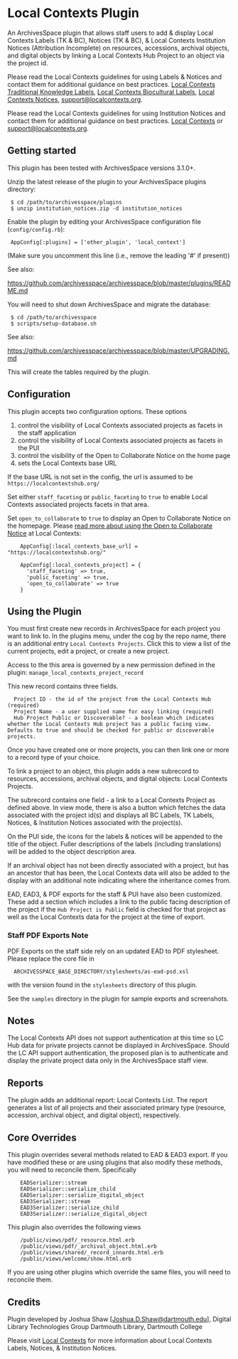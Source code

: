 # Local Contexts Plugin

An ArchivesSpace plugin that allows staff users to add & display Local Contexts
Labels (TK & BC), Notices (TK & BC), & Local Contexts Institution
Notices (Attribution Incomplete) on resources, accessions, archival objects,
and digital objects by linking a Local Contexts Hub
Project to an object via the project id.

Please read the Local Contexts guidelines for using Labels & Notices and contact them for
additional guidance on best practices.
<a href="https://localcontexts.org/labels/traditional-knowledge-labels/">Local Contexts Traditional Knowledge Labels</a>,
<a href="https://localcontexts.org/labels/biocultural-labels/">Local Contexts Biocultural Labels</a>,
<a href="https://localcontexts.org/notices/aboutnotices/">Local Contexts Notices</a>,
<a href="mailto:support@localcontexts.org">support@localcontexts.org</a>.

Please read the Local Contexts guidelines for using Institution Notices and contact them for
additional guidance on best practices.
<a href="https://localcontexts.org/notices/cultural-institution-notices/">Local Contexts</a> or
<a href="mailto:support@localcontexts.org">support@localcontexts.org</a>.

## Getting started

This plugin has been tested with ArchivesSpace versions 3.1.0+.

Unzip the latest release of the plugin to your
ArchivesSpace plugins directory:

     $ cd /path/to/archivesspace/plugins
     $ unzip institution_notices.zip -d institution_notices

Enable the plugin by editing your ArchivesSpace configuration file
(`config/config.rb`):

     AppConfig[:plugins] = ['other_plugin', 'local_context']

(Make sure you uncomment this line (i.e., remove the leading '#' if present))

See also:

  https://github.com/archivesspace/archivesspace/blob/master/plugins/README.md

You will need to shut down ArchivesSpace and migrate the database:

     $ cd /path/to/archivesspace
     $ scripts/setup-database.sh

See also:

  https://github.com/archivesspace/archivesspace/blob/master/UPGRADING.md

This will create the tables required by the plugin.

## Configuration

This plugin accepts two configuration options. These options 

1. control the visibility of Local Contexts associated projects as facets in the staff application 
1. control the visibility of Local Contexts associated projects as facets in the PUI
1. control the visibility of the Open to Collaborate Notice on the home page
1. sets the Local Contexts base URL

If the base URL is not set in the config, the url is assumed to be `https://localcontextshub.org/`

Set either `staff_faceting` or `public_faceting` to `true` to
enable Local Contexts associated projects facets in that area.

Set `open_to_collaborate` to `true` to display an Open to Collaborate Notice on the homepage.
Please <a href="https://localcontexts.org/notices/cultural-institution-notices/">read more about using the Open to Collaborate Notice</a> at Local Contexts: 

```
    AppConfig[:local_contexts_base_url] = "https://localcontextshub.org/"

    AppConfig[:local_contexts_project] = {
      'staff_faceting' => true,
      'public_faceting' => true,
      'open_to_collaborate' => true
    }
```

## Using the Plugin
You must first create new records in ArchivesSpace for each project you want to link to.
In the plugins menu, under the cog by the repo name, there is an additional entry
`Local Contexts Projects`. Click this to view a list of the current projects, edit a project,
or create a new project.

Access to the this area is governed by a new permission defined in the plugin: `manage_local_contexts_project_record`

This new record contains three fields.
```
  Project ID - the id of the project from the Local Contexts Hub (required)
  Project Name - a user supplied name for easy linking (required)
  Hub Project Public or Discoverable? - a boolean which indicates whether the Local Contexts Hub project has a public facing view. Defaults to true and should be checked for public or discoverable projects.
```
Once you have created one or more projects, you can then link one or more to a record type of your choice.

To link a project to an object, this plugin adds a new subrecord to resources, accessions, archival objects, and digital objects: Local Contexts Projects.

The subrecord contains one field - a link to a Local Contexts Project as defined above. In view mode,
there is also a button which fetches the data associated with the project id(s) and displays all
BC Labels, TK Labels, Notices, & Institution Notices associated with the project(s).

On the PUI side, the icons for the labels & notices will be appended to the title of the
object. Fuller descriptions of the labels (including translations) will be added to the object
description area.

If an archival object has not been directly associated with a project, but has an ancestor that
has been, the Local Contexts data will also be added to the display with an additional note
indicating where the inheritance comes from.

EAD, EAD3, & PDF exports for the staff & PUI have also been customized. These add a section
which includes a link to the public facing description of the project if the
`Hub Project is Public` field is checked for that project as well as the Local Contexts data for the project
at the time of export.

### Staff PDF Exports Note

PDF Exports on the staff side rely on an updated EAD to PDF stylesheet. Please replace the core file in
```
  ARCHIVESSPACE_BASE_DIRECTORY/stylesheets/as-ead-psd.xsl
```
with the version found in the `stylesheets` directory of this plugin.

See the `samples` directory in the plugin for sample exports and screenshots.

## Notes
The Local Contexts API does not support authentication at this time so LC Hub data for private projects
cannot be displayed in ArchivesSpace. Should the LC API support authentication, the proposed
plan is to authenticate and display the private project data only in the ArchivesSpace staff view.

## Reports
The plugin adds an additional report: Local Contexts List. The report generates a list of all
projects and their associated primary type (resource, accession, archival object, and digital object), respectively.

## Core Overrides

This plugin overrides several methods related to EAD & EAD3 export. If you have modified these or
are using plugins that also modify these methods, you will need to reconcile them. Specifically

```
    EADSerializer::stream
    EADSerializer::serialize_child
    EADSerializer::serialize_digital_object
    EAD3Serializer::stream
    EAD3Serializer::serialize_child
    EAD3Serializer::serialize_digital_object
```    
This plugin also overrides the following views
```
    /public/views/pdf/_resource.html.erb
    /public/views/pdf/_archival_object.html.erb
    /public/views/shared/_record_innards.html.erb
    /public/views/welcome/show.html.erb
```
If you are using other plugins which override the same files, you will need to reconcile
them.

## Credits

Plugin developed by Joshua Shaw [Joshua.D.Shaw@dartmouth.edu], Digital Library Technologies Group
Dartmouth Library, Dartmouth College

Please visit <a href="https://localcontexts.org/">Local Contexts</a> for more information about
Local Contexts Labels, Notices, & Institution Notices.
